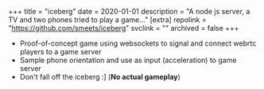 +++
title = "iceberg"
date = 2020-01-01
description = "A node js server, a TV and two phones tried to play a game..."
[extra]
repolink = "https://github.com/smeets/iceberg"
svclink = ""
archived = false
+++

- Proof-of-concept game using websockets to signal and connect webrtc players to a game server
- Sample phone orientation and use as input (acceleration) to game server
- Don't fall off the iceberg :] (**No actual gameplay**)
